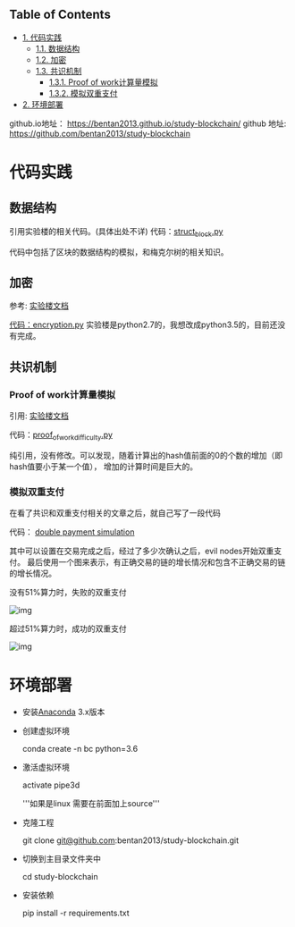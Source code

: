 <div id="table-of-contents">
<h2>Table of Contents</h2>
<div id="text-table-of-contents">
<ul>
<li><a href="#sec-1">1. 代码实践</a>
<ul>
<li><a href="#sec-1-1">1.1. 数据结构</a></li>
<li><a href="#sec-1-2">1.2. 加密</a></li>
<li><a href="#sec-1-3">1.3. 共识机制</a>
<ul>
<li><a href="#sec-1-3-1">1.3.1. Proof of work计算量模拟</a></li>
<li><a href="#sec-1-3-2">1.3.2. 模拟双重支付</a></li>
</ul>
</li>
</ul>
</li>
<li><a href="#sec-2">2. 环境部署</a></li>
</ul>
</div>
</div>

github.io地址： <https://bentan2013.github.io/study-blockchain/>
github 地址: <https://github.com/bentan2013/study-blockchain>

# 代码实践<a id="sec-1" name="sec-1"></a>

## 数据结构<a id="sec-1-1" name="sec-1-1"></a>

引用实验楼的相关代码。(具体出处不详)
代码：[struct<sub>block</sub>.py](https://github.com/bentan2013/study-blockchain/blob/master/struct_bitcoin.py)

代码中包括了区块的数据结构的模拟，和梅克尔树的相关知识。

## 加密<a id="sec-1-2" name="sec-1-2"></a>

参考: [实验楼文档](https://www.shiyanlou.com/courses/890/labs/3248/document)

[代码：encryption.py](https://github.com/bentan2013/study-blockchain/blob/master/encryption.py) 
实验楼是python2.7的，我想改成python3.5的，目前还没有完成。

## 共识机制<a id="sec-1-3" name="sec-1-3"></a>

### Proof of work计算量模拟<a id="sec-1-3-1" name="sec-1-3-1"></a>

引用: [实验楼文档](https://www.shiyanlou.com/courses/890/labs/3248/document)

代码：[proof<sub>of</sub><sub>work</sub><sub>difficulty</sub>.py](https://github.com/bentan2013/study-blockchain/blob/master/proof_of_work_difficulty.py) 

纯引用，没有修改。可以发现，随着计算出的hash值前面的0的个数的增加（即hash值要小于某一个值），
增加的计算时间是巨大的。

### 模拟双重支付<a id="sec-1-3-2" name="sec-1-3-2"></a>

在看了共识和双重支付相关的文章之后，就自己写了一段代码

代码： [double payment simulation](https://github.com/bentan2013/study-blockchain/blob/master/double_payment_simulation.py)

其中可以设置在交易完成之后，经过了多少次确认之后，evil nodes开始双重支付。
最后使用一个图来表示，有正确交易的链的增长情况和包含不正确交易的链的增长情况。

没有51%算力时，失败的双重支付

![img](https://user-images.githubusercontent.com/5510943/41500062-b67970be-71bd-11e8-894a-4e451d2fb5eb.gif)

超过51%算力时，成功的双重支付

![img](https://user-images.githubusercontent.com/5510943/41508131-6362fd90-7272-11e8-8bf1-c29987eda770.gif)

# 环境部署<a id="sec-2" name="sec-2"></a>

-   安装[Anaconda](https://www.anaconda.com/download/) 3.x版本

-   创建虚拟环境

    conda create -n bc python=3.6

-   激活虚拟环境

    activate pipe3d
    
    '''如果是linux 需要在前面加上source'''

-   克隆工程

    git clone git@github.com:bentan2013/study-blockchain.git

-   切换到主目录文件夹中

    cd study-blockchain

-   安装依赖

    pip install -r requirements.txt
